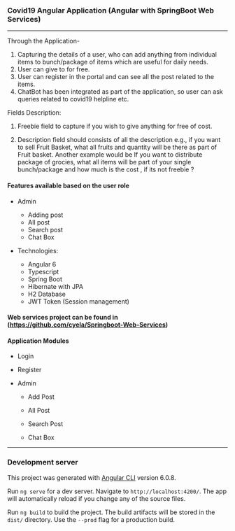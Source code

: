 ### Covid19 Angular Application (Angular with SpringBoot Web Services)
---------
Through the Application-
1. Capturing the details of a user, who can add anything from individual items
to bunch/package of items which are useful for daily needs.
2. User can give to for free.
3. User can register in the portal and can see all the post related to the items.
4. ChatBot has been integrated as part of the application, so user can ask queries
related to covid19 helpline etc.

Fields Description:

1. Freebie field to capture if you wish to give anything for free of cost.

2. Description field should consists of all the description e.g., if you 
want to sell Fruit Basket, what all fruits and quantity will be there
as part of Fruit basket.
Another example would be If you want to distribute package of grocies, 
what all items will be part of your single bunch/package and 
how much is the cost , if its not freebie ?

#### Features available based on the user role
* Admin
  * Adding post
  * All post
  * Search post
  * Chat Box


* Technologies: 
  * Angular 6
  * Typescript
  * Spring Boot
  * Hibernate with JPA 
  * H2 Database
  * JWT Token (Session management)

#### Web services project can be found in (https://github.com/cyela/Springboot-Web-Services)

#### Application Modules
* Login 
    
* Register 

* Admin 
    * Add Post
        
    * All Post 
       
    * Search Post 
	
	* Chat Box
        
---------
### Development server

This project was generated with [Angular CLI](https://github.com/angular/angular-cli) version 6.0.8.

Run `ng serve` for a dev server. Navigate to `http://localhost:4200/`. The app will automatically reload if you change any of the source files.

Run `ng build` to build the project. The build artifacts will be stored in the `dist/` directory. Use the `--prod` flag for a production build.

